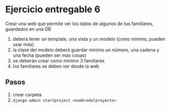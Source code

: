 # Ejercicio entregable 6

Crear una web que permite ver los datos de algunos de tus familiares, guardados en una DB

1. deberá tener un template, una vista y un modelo (como mínimo, pueden usar más)
2. la clase del modelo deberá guardar mínimo un número, una cadena y una fecha (pueden ser más cosas)
3. se deberán crear como mínimo 3 familiares
4. los familiares se deben ver desde la web

## Pasos

1. crear carpeta
2. `django-admin startproject <nombredelproyecto>`
